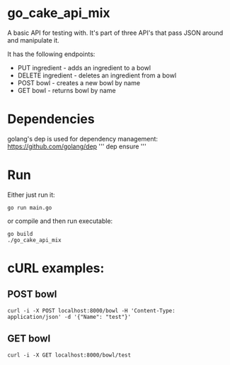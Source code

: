 # go_cake_api_mix
A basic API for testing with.
It's part of three API's that pass JSON around and manipulate it.

It has the following endpoints:

* PUT ingredient - adds an ingredient to a bowl
* DELETE ingredient - deletes an ingredient from a bowl
* POST bowl - creates a new bowl by name
* GET bowl - returns bowl by name

# Dependencies
golang's dep is used for dependency management:
https://github.com/golang/dep
'''
dep ensure
'''

# Run
Either just run it:
```
go run main.go
```

or compile and then run executable:
```
go build
./go_cake_api_mix
```

# cURL examples:
## POST bowl
```
curl -i -X POST localhost:8000/bowl -H 'Content-Type: application/json' -d '{"Name": "test"}'
```

## GET bowl
```
curl -i -X GET localhost:8000/bowl/test
```
